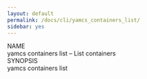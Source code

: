 ```yaml
---
layout: default
permalink: /docs/cli/yamcs_containers_list/
sidebar: yes
---
```


<div class="man-title">NAME</div>
<div class="man-section">
    yamcs containers list &ndash; List containers
</div>

<div class="man-title">SYNOPSIS</div>
<div class="man-synopsis">
    yamcs containers list
</div>
